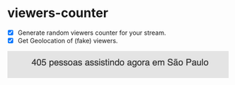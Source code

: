 # viewers-counter

- [x] Generate random viewers counter for your stream.
- [x] Get Geolocation of (fake) viewers.

<img src="./demo.png" width="500" />
